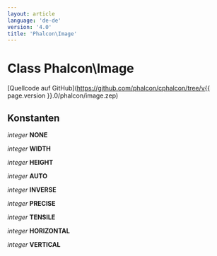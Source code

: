 ```yaml
---
layout: article
language: 'de-de'
version: '4.0'
title: 'Phalcon\Image'
---
```

# Class **Phalcon\Image**

[Quellcode auf GitHub](https://github.com/phalcon/cphalcon/tree/v{{ page.version }}.0/phalcon/image.zep)

## Konstanten

*integer* **NONE**

*integer* **WIDTH**

*integer* **HEIGHT**

*integer* **AUTO**

*integer* **INVERSE**

*integer* **PRECISE**

*integer* **TENSILE**

*integer* **HORIZONTAL**

*integer* **VERTICAL**